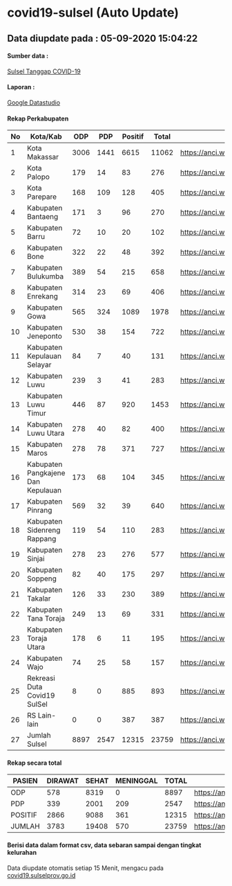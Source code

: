 
# covid19-sulsel (Auto Update)

## Data diupdate pada : 05-09-2020 15:04:22

#### Sumber data :
[Sulsel Tanggap COVID-19](https://covid19.sulselprov.go.id)

#### Laporan :
[Google Datastudio](https://datastudio.google.com/s/jythWGc1j4w)

#### Rekap Perkabupaten 
|No|Kota/Kab|ODP|PDP|Positif|Total|Link|
| --- | --- | --- | --- | --- | --- | --- |
|1|Kota Makassar|3006|1441|6615|11062|https://anci.web.id/cor/kota_makassar|
|2|Kota Palopo|179|14|83|276|https://anci.web.id/cor/kota_palopo|
|3|Kota Parepare|168|109|128|405|https://anci.web.id/cor/kota_parepare|
|4|Kabupaten Bantaeng|171|3|96|270|https://anci.web.id/cor/kabupaten_bantaeng|
|5|Kabupaten Barru|72|10|20|102|https://anci.web.id/cor/kabupaten_barru|
|6|Kabupaten Bone|322|22|48|392|https://anci.web.id/cor/kabupaten_bone|
|7|Kabupaten Bulukumba|389|54|215|658|https://anci.web.id/cor/kabupaten_bulukumba|
|8|Kabupaten Enrekang|314|23|69|406|https://anci.web.id/cor/kabupaten_enrekang|
|9|Kabupaten Gowa|565|324|1089|1978|https://anci.web.id/cor/kabupaten_gowa|
|10|Kabupaten Jeneponto|530|38|154|722|https://anci.web.id/cor/kabupaten_jeneponto|
|11|Kabupaten Kepulauan Selayar|84|7|40|131|https://anci.web.id/cor/kabupaten_kepulauan_selayar|
|12|Kabupaten Luwu|239|3|41|283|https://anci.web.id/cor/kabupaten_luwu|
|13|Kabupaten Luwu Timur|446|87|920|1453|https://anci.web.id/cor/kabupaten_luwu_timur|
|14|Kabupaten Luwu Utara|278|40|82|400|https://anci.web.id/cor/kabupaten_luwu_utara|
|15|Kabupaten Maros|278|78|371|727|https://anci.web.id/cor/kabupaten_maros|
|16|Kabupaten Pangkajene Dan Kepulauan|173|68|104|345|https://anci.web.id/cor/kabupaten_pangkajene_dan_kepulauan|
|17|Kabupaten Pinrang|569|32|39|640|https://anci.web.id/cor/kabupaten_pinrang|
|18|Kabupaten Sidenreng Rappang|119|54|110|283|https://anci.web.id/cor/kabupaten_sidenreng_rappang|
|19|Kabupaten Sinjai|278|23|276|577|https://anci.web.id/cor/kabupaten_sinjai|
|20|Kabupaten Soppeng|82|40|175|297|https://anci.web.id/cor/kabupaten_soppeng|
|21|Kabupaten Takalar|126|33|230|389|https://anci.web.id/cor/kabupaten_takalar|
|22|Kabupaten Tana Toraja|249|13|69|331|https://anci.web.id/cor/kabupaten_tana_toraja|
|23|Kabupaten Toraja Utara|178|6|11|195|https://anci.web.id/cor/kabupaten_toraja_utara|
|24|Kabupaten Wajo|74|25|58|157|https://anci.web.id/cor/kabupaten_wajo|
|25|Rekreasi Duta Covid19 SulSel|8|0|885|893|https://anci.web.id/cor/rekreasi_duta_covid19_sulsel|
|26|RS Lain-lain|0|0|387|387|https://anci.web.id/cor/rs_lain-lain|
|27|Jumlah Sulsel|8897|2547|12315|23759|https://anci.web.id/cor/jumlah_sulsel|

#### Rekap secara total

| PASIEN | DIRAWAT | SEHAT | MENINGGAL | TOTAL | LINK |
| ---- | -------- | ---- | ---- |  ---- | ---- |
| ODP | 578 | 8319 | 0 | 8897 | https://anci.web.id/cor/odp_detail.html |
| PDP | 339 | 2001 | 209 | 2547 | https://anci.web.id/cor/pdp_detail.html |
| POSITIF | 2866 | 9088 | 361 | 12315 | https://anci.web.id/cor/positif_detail.html |
| JUMLAH | 3783 | 19408 | 570 | 23759 | https://anci.web.id/cor/jumlah_sulsel/ |

 
#### Berisi data dalam format csv, data sebaran sampai dengan tingkat kelurahan

Data diupdate otomatis setiap 15 Menit, mengacu pada [covid19.sulselprov.go.id](https://covid19.sulselprov.go.id)

